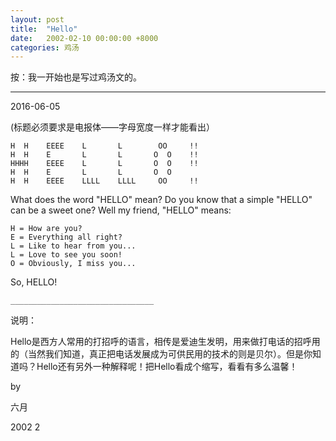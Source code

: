 ```yaml
---
layout: post
title:  "Hello"
date:   2002-02-10 00:00:00 +8000
categories: 鸡汤
---
```


按：我一开始也是写过鸡汤文的。
<hr>
2016-06-05

(标题必须要求是电报体——字母宽度一样才能看出）

 ```
H  H    EEEE    L       L        OO     !!
H  H    E       L       L       O  O    !!
HHHH    EEEE    L       L       O  O    !!
H  H    E       L       L       O  O    
H  H    EEEE    LLLL    LLLL     OO     !!
```

What does the word "HELLO" mean? Do you know that a simple "HELLO" can be a sweet one? Well my friend, "HELLO" means:

```
H = How are you?
E = Everything all right?
L = Like to hear from you...
L = Love to see you soon!
O = Obviously, I miss you...
```

So, HELLO!

`________________________________`

说明：

Hello是西方人常用的打招呼的语言，相传是爱迪生发明，用来做打电话的招呼用的（当然我们知道，真正把电话发展成为可供民用的技术的则是贝尔）。但是你知道吗？Hello还有另外一种解释呢！把Hello看成个缩写，看看有多么温馨！

by

六月

2002 2
